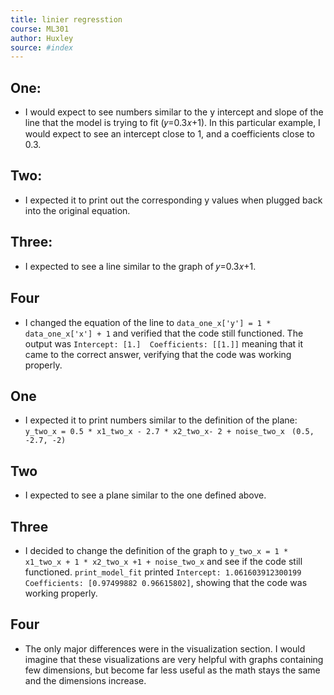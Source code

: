 ```yaml
---
title: linier regresstion 
course: ML301
author: Huxley 
source: #index
---
```


## One:

- I would expect to see numbers similar to the y intercept and slope of the line that the model is trying to fit (𝑦=0.3𝑥+1). In this particular example, I would expect to see an intercept close to 1, and a coefficients close to 0.3. 

## Two:

- I expected it to print out the corresponding y values when plugged back into the original equation. 

## Three:

- I expected to see a line similar to the graph of 𝑦=0.3𝑥+1. 

## Four 

- I changed the equation of the line to ```data_one_x['y'] = 1 * data_one_x['x'] + 1``` and verified that the code still functioned. The output was ```Intercept: [1.]  Coefficients: [[1.]]``` meaning that it came to the correct answer, verifying that the code was working properly. 




## One

- I expected it to print numbers similar to the definition of the plane: ```y_two_x = 0.5 * x1_two_x - 2.7 * x2_two_x- 2 + noise_two_x ``` `(0.5, -2.7, -2)`

## Two 

- I expected to see a plane similar to the one defined above. 

## Three

- I decided to change the definition of the graph to ```y_two_x = 1 * x1_two_x + 1 * x2_two_x +1 + noise_two_x``` and see if the code still functioned. ```print_model_fit``` printed ```Intercept: 1.061603912300199  Coefficients: [0.97499882 0.96615802]```, showing that the code was working properly. 

## Four 

- The only major differences were in the visualization section. I would imagine that these visualizations are very helpful with graphs containing few dimensions, but become far less useful as the math stays the same and the dimensions increase. 














